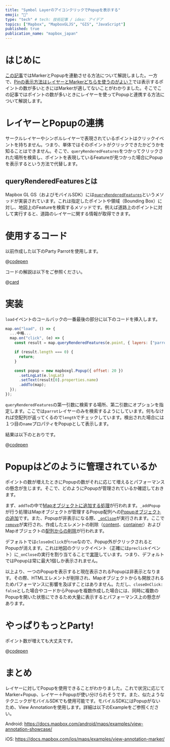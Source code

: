 ```yaml
---
title: "Symbol LayerのアイコンクリックでPopupを表示する"
emoji: "💬"
type: "tech" # tech: 技術記事 / idea: アイデア
topics: ["Mapbox", "MapboxGLJS", "GIS", "JavaScript"]
published: true
publication_name: "mapbox_japan"
---
```


# はじめに

[この記事](TBD)ではMarkerとPopupを連動させる方法について解説しました。一方で、[Pinの表示方法はレイヤーとMarkerどちらを使うのがよい？](https://zenn.dev/mapbox_japan/articles/b05d528a9b27f6)では表示するポイントの数が多いときにはMarkerが適してないことがわかりました。そこでこの記事ではポイントの数が多いときにレイヤーを使ってPopupと連携する方法について解説します。

# レイヤーとPopupの連携

サークルレイヤーやシンボルレイヤーで表現されているポイントはクリックイベントを持ちません。つまり、単体ではそのポイントがクリックできたかどうかを知ることはできません。そこで、`queryRenderedFeatures`をつかってクリックされた場所を検索し、ポイントを表現しているFeatureが見つかった場合にPopupを表示するという方法で代替します。

## queryRenderedFeaturesとは

Mapbox GL GS（およびモバイルSDK）には[`queryRenderedFeatures`](https://docs.mapbox.com/mapbox-gl-js/api/map/#map#queryrenderedfeatures)というメソッドが実装されています。これは指定したポイントや領域（Bounding Box）に対し、地図上のFeatureを検索するメソッドです。例えば道路上のポイントに対して実行すると、道路のレイヤーに関する情報が取得できます。


# 使用するコード

以前作成した以下のParty Parrotを使用します。

@[codepen](https://codepen.io/OttyLab/pen/QWZPJMj)

コードの解説は以下をご参照ください。

@[card](https://zenn.dev/mapbox_japan/articles/e8702cb8d3ec0e)


# 実装

`load`イベントのコールバックの一番最後の部分に以下のコードを挿入します。

```JavaScript
map.on("load", () => {
  ...中略...
  map.on("click", (e) => {
    const result = map.queryRenderedFeatures(e.point, { layers: ["parrot"] });

    if (result.length === 0) {
      return;
    }

    const popup = new mapboxgl.Popup({ offset: 20 })
      .setLngLat(e.lngLat)
      .setText(result[0].properties.name)
      .addTo(map);
  });
});
```

`queryRenderedFeatures`の第一引数に検索する場所、第二引数にオプションを指定します。ここでは`parrot`レイヤーのみを検索するようにしています。何もなければ空配列が返ってくるので`length`でチェックしています。検出された場合には１つ目の`name`プロパティをPopupとして表示します。

結果は以下のとおりです。

@[codepen](https://codepen.io/OttyLab/pen/mdzNNKg)


# Popupはどのように管理されているか

ポイントの数が増えたときにPopupの数がそれに応じて増えるとパフォーマンスの懸念が生じます。そこで、どのようにPopupが管理されているか確認しておきます。

まず、`addTo`の中で[Mapオブジェクトに追加する処理](https://github.com/mapbox/mapbox-gl-js/blob/v2.15.0/src/ui/popup.js#L158)が行われます。`_addPopup`が行う処理はMapオブジェクトが管理するPopup配列への[Popupオブジェクトの追加](https://github.com/mapbox/mapbox-gl-js/blob/v2.15.0/src/ui/map.js#L2984)です。また、Popupが非表示になる際、[`_onClsoe`](https://github.com/mapbox/mapbox-gl-js/blob/v2.15.0/src/ui/popup.js#L672)が実行されます。ここで[`remove`](https://github.com/mapbox/mapbox-gl-js/blob/v2.15.0/src/ui/popup.js#L215)が実行され、作成したエレメントの削除（[content](https://github.com/mapbox/mapbox-gl-js/blob/v2.15.0/src/ui/popup.js#L217)、[container](https://github.com/mapbox/mapbox-gl-js/blob/v2.15.0/src/ui/popup.js#L221)）およびMapオブジェクトの[配列からの削除](https://github.com/mapbox/mapbox-gl-js/blob/v2.15.0/src/ui/popup.js#L246)が行われます。

デフォルトでは`closeOnClick`が`true`なので、Popup外がクリックされるとPopupが消えます。これは地図のクリックイベント（正確には`preclick`イベント）に`_onClose`の実行を割り当てることで[実現](https://github.com/mapbox/mapbox-gl-js/blob/v2.15.0/src/ui/popup.js#L145-L148)しています。つまり、デフォルトではPopupは常に最大1個しか表示されません。

以上より、一つのPopupを表示すると現在表示されるPopupは非表示となります。その際、HTMLエレメントが削除され、Mapオブジェクトからも開放されるためパフォーマンスに影響を及ぼすことはありません。ただし、`closeOnClick: false`とした場合やコードからPopupを複数作成した場合には、同時に複数のPopupを開いた状態にできるため大量に表示するとパフォーマンス上の懸念があります。


# やっぱりもっとParty!

ポイント数が増えても大丈夫です。

@[codepen](https://codepen.io/OttyLab/pen/oNQvNGB)


# まとめ

レイヤーに対してPopupを使用できることがわかりました。これで状況に応じてMarker+Popup、レイヤー＋Popupが使い分けられそうです。また、似たようなテクニックがモバイルSDKでも使用可能です。モバイルSDKにはPopupがないため、View Annotationを使用します。詳細は以下のExampleをご参照ください。

Android:
https://docs.mapbox.com/android/maps/examples/view-annotation-showcase/

iOS:
https://docs.mapbox.com/ios/maps/examples/view-annotation-marker/
